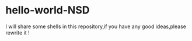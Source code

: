 # hello-world-NSD
I will share some shells in this repository,if you have any good ideas,please rewrite it !
